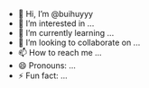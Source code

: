 - 👋 Hi, I’m @buihuyyy
- 👀 I’m interested in ...
- 🌱 I’m currently learning ...
- 💞️ I’m looking to collaborate on ...
- 📫 How to reach me ...
- 😄 Pronouns: ...
- ⚡ Fun fact: ...

<!---
buihuyyy/buihuyyy is a ✨ special ✨ repository because its `README.md` (this file) appears on your GitHub profile.
You can click the Preview link to take a look at your changes.
--->

